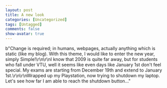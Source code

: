 ```yaml
---
layout: post
title: A new look
categories: [Uncategorized]
tags: [Untagged]
comments: false
show-avatar: true
---
```


b"Change is required; in humans, webpages, actually anything which is static (like my blog). With this theme, I would like to enter the new year, simply Simple!\r\n\r\nI know that 2009 is quite far away, but for students who fall under VTU, well it seems like even days like January 1st don't feel special. My exams are starting from December 19th and extend to January 1st.\r\n\r\nWrapped up my Playstation, now trying to shutdown my laptop. Let's see how far I am able to reach the shutdown button..."